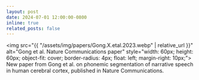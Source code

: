 ```yaml
---
layout: post
date: 2024-07-01 12:00:00-0800
inline: true
related_posts: false
---
```


<img src="{{ "/assets/img/papers/Gong.X.etal.2023.webp" | relative_url }}" alt="Gong et al. Nature Communications paper" style="width: 60px; height: 60px; object-fit: cover; border-radius: 4px; float: left; margin-right: 10px;"> New paper from Gong et al. on phonemic segmentation of narrative speech in human cerebral cortex, published in Nature Communications.
